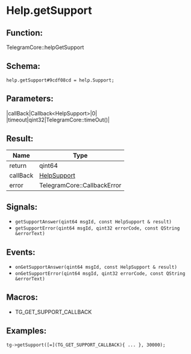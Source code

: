 # Help.getSupport

## Function:

TelegramCore::helpGetSupport

## Schema:

`help.getSupport#9cdf08cd = help.Support;`
## Parameters:

|callBack|Callback<HelpSupport\>|0|
|timeout|qint32|TelegramCore::timeOut()|

## Result:

|Name|Type|
|----|----|
|return|qint64|
|callBack|[HelpSupport](../../types/helpsupport.md)|
|error|TelegramCore::CallbackError|

## Signals:

* `getSupportAnswer(qint64 msgId, const HelpSupport & result)`
* `getSupportError(qint64 msgId, qint32 errorCode, const QString &errorText)`

## Events:

* `onGetSupportAnswer(qint64 msgId, const HelpSupport & result)`
* `onGetSupportError(qint64 msgId, qint32 errorCode, const QString &errorText)`

## Macros:

* TG_GET_SUPPORT_CALLBACK

## Examples:

`tg->getSupport([=](TG_GET_SUPPORT_CALLBACK){
    ...
}, 30000);`

